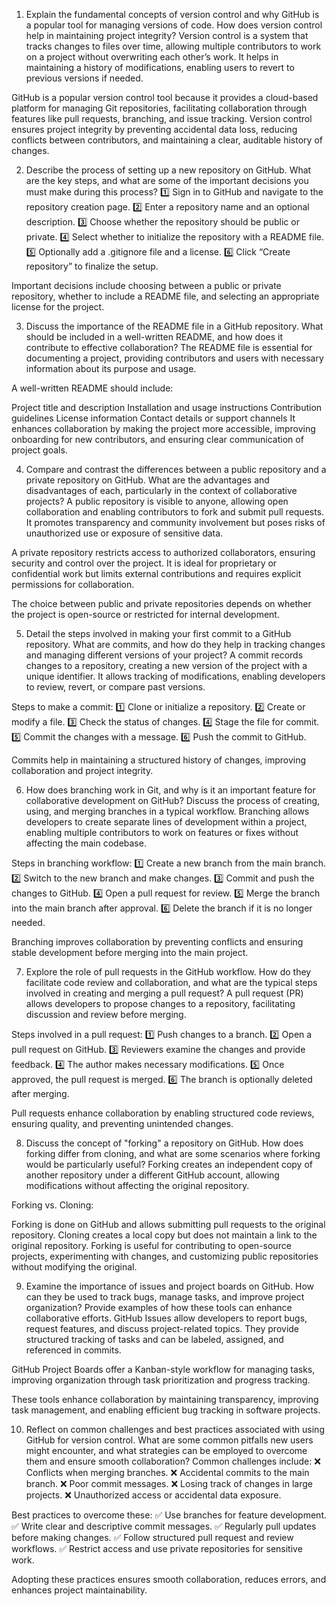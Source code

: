 1. Explain the fundamental concepts of version control and why GitHub is a popular tool for managing versions of code. How does version control help in maintaining project integrity?
Version control is a system that tracks changes to files over time, allowing multiple contributors to work on a project without overwriting each other’s work. It helps in maintaining a history of modifications, enabling users to revert to previous versions if needed.

GitHub is a popular version control tool because it provides a cloud-based platform for managing Git repositories, facilitating collaboration through features like pull requests, branching, and issue tracking. Version control ensures project integrity by preventing accidental data loss, reducing conflicts between contributors, and maintaining a clear, auditable history of changes.

2. Describe the process of setting up a new repository on GitHub. What are the key steps, and what are some of the important decisions you must make during this process?
1️⃣ Sign in to GitHub and navigate to the repository creation page.
2️⃣ Enter a repository name and an optional description.
3️⃣ Choose whether the repository should be public or private.
4️⃣ Select whether to initialize the repository with a README file.
5️⃣ Optionally add a .gitignore file and a license.
6️⃣ Click “Create repository” to finalize the setup.

Important decisions include choosing between a public or private repository, whether to include a README file, and selecting an appropriate license for the project.

3. Discuss the importance of the README file in a GitHub repository. What should be included in a well-written README, and how does it contribute to effective collaboration?
The README file is essential for documenting a project, providing contributors and users with necessary information about its purpose and usage.

A well-written README should include:

Project title and description
Installation and usage instructions
Contribution guidelines
License information
Contact details or support channels
It enhances collaboration by making the project more accessible, improving onboarding for new contributors, and ensuring clear communication of project goals.

4. Compare and contrast the differences between a public repository and a private repository on GitHub. What are the advantages and disadvantages of each, particularly in the context of collaborative projects?
A public repository is visible to anyone, allowing open collaboration and enabling contributors to fork and submit pull requests. It promotes transparency and community involvement but poses risks of unauthorized use or exposure of sensitive data.

A private repository restricts access to authorized collaborators, ensuring security and control over the project. It is ideal for proprietary or confidential work but limits external contributions and requires explicit permissions for collaboration.

The choice between public and private repositories depends on whether the project is open-source or restricted for internal development.

5. Detail the steps involved in making your first commit to a GitHub repository. What are commits, and how do they help in tracking changes and managing different versions of your project?
A commit records changes to a repository, creating a new version of the project with a unique identifier. It allows tracking of modifications, enabling developers to review, revert, or compare past versions.

Steps to make a commit:
1️⃣ Clone or initialize a repository.
2️⃣ Create or modify a file.
3️⃣ Check the status of changes.
4️⃣ Stage the file for commit.
5️⃣ Commit the changes with a message.
6️⃣ Push the commit to GitHub.

Commits help in maintaining a structured history of changes, improving collaboration and project integrity.

6. How does branching work in Git, and why is it an important feature for collaborative development on GitHub? Discuss the process of creating, using, and merging branches in a typical workflow.
Branching allows developers to create separate lines of development within a project, enabling multiple contributors to work on features or fixes without affecting the main codebase.

Steps in branching workflow:
1️⃣ Create a new branch from the main branch.
2️⃣ Switch to the new branch and make changes.
3️⃣ Commit and push the changes to GitHub.
4️⃣ Open a pull request for review.
5️⃣ Merge the branch into the main branch after approval.
6️⃣ Delete the branch if it is no longer needed.

Branching improves collaboration by preventing conflicts and ensuring stable development before merging into the main project.

7. Explore the role of pull requests in the GitHub workflow. How do they facilitate code review and collaboration, and what are the typical steps involved in creating and merging a pull request?
A pull request (PR) allows developers to propose changes to a repository, facilitating discussion and review before merging.

Steps involved in a pull request:
1️⃣ Push changes to a branch.
2️⃣ Open a pull request on GitHub.
3️⃣ Reviewers examine the changes and provide feedback.
4️⃣ The author makes necessary modifications.
5️⃣ Once approved, the pull request is merged.
6️⃣ The branch is optionally deleted after merging.

Pull requests enhance collaboration by enabling structured code reviews, ensuring quality, and preventing unintended changes.

8. Discuss the concept of "forking" a repository on GitHub. How does forking differ from cloning, and what are some scenarios where forking would be particularly useful?
Forking creates an independent copy of another repository under a different GitHub account, allowing modifications without affecting the original repository.

Forking vs. Cloning:

Forking is done on GitHub and allows submitting pull requests to the original repository.
Cloning creates a local copy but does not maintain a link to the original repository.
Forking is useful for contributing to open-source projects, experimenting with changes, and customizing public repositories without modifying the original.

9. Examine the importance of issues and project boards on GitHub. How can they be used to track bugs, manage tasks, and improve project organization? Provide examples of how these tools can enhance collaborative efforts.
GitHub Issues allow developers to report bugs, request features, and discuss project-related topics. They provide structured tracking of tasks and can be labeled, assigned, and referenced in commits.

GitHub Project Boards offer a Kanban-style workflow for managing tasks, improving organization through task prioritization and progress tracking.

These tools enhance collaboration by maintaining transparency, improving task management, and enabling efficient bug tracking in software projects.

10. Reflect on common challenges and best practices associated with using GitHub for version control. What are some common pitfalls new users might encounter, and what strategies can be employed to overcome them and ensure smooth collaboration?
Common challenges include:
❌ Conflicts when merging branches.
❌ Accidental commits to the main branch.
❌ Poor commit messages.
❌ Losing track of changes in large projects.
❌ Unauthorized access or accidental data exposure.

Best practices to overcome these:
✅ Use branches for feature development.
✅ Write clear and descriptive commit messages.
✅ Regularly pull updates before making changes.
✅ Follow structured pull request and review workflows.
✅ Restrict access and use private repositories for sensitive work.

Adopting these practices ensures smooth collaboration, reduces errors, and enhances project maintainability.
